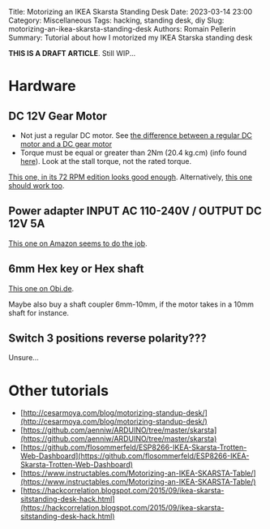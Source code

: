 Title: Motorizing an IKEA Skarsta Standing Desk
Date: 2023-03-14 23:00
Category: Miscellaneous
Tags: hacking, standing desk, diy
Slug: motorizing-an-ikea-skarsta-standing-desk
Authors: Romain Pellerin
Summary: Tutorial about how I motorized my IKEA Starska standing desk

**THIS IS A DRAFT ARTICLE**. Still WIP...

# Hardware

## DC 12V Gear Motor

- Not just a regular DC motor. See [the difference between a regular DC motor and a DC gear motor](https://electronics.stackexchange.com/questions/97477/difference-between-a-dc-motor-and-gear-motor)
- Torque must be equal or greater than 2Nm (20.4 kg.cm) (info found [here](http://cesarmoya.com/blog/motorizing-standup-desk/)). Look at the stall torque, not the rated torque.

[This one, in its 72 RPM edition looks good enough](https://de.aliexpress.com/item/32968002582.html?s...&gatewayAdapt=glo2deu). Alternatively, [this one should work too](https://www.pololu.com/product/4745).

## Power adapter INPUT AC 110-240V / OUTPUT DC 12V 5A

[This one on Amazon seems to do the job](https://www.amazon.de/12V-voltage-transformer-power-adapter/dp/B07L5GP7SD).

## 6mm Hex key or Hex shaft

[This one on Obi.de](https://www.obi.de/schluessel-abzieher/lux-sechskant-schluessel-comfort-6-mm/p/3471075).

Maybe also buy a shaft coupler 6mm-10mm, if the motor takes in a 10mm shaft for instance.

## Switch 3 positions reverse polarity???

Unsure...

# Other tutorials

- [http://cesarmoya.com/blog/motorizing-standup-desk/](http://cesarmoya.com/blog/motorizing-standup-desk/)
- [https://github.com/aenniw/ARDUINO/tree/master/skarsta](https://github.com/aenniw/ARDUINO/tree/master/skarsta)
- [https://github.com/flosommerfeld/ESP8266-IKEA-Skarsta-Trotten-Web-Dashboard](https://github.com/flosommerfeld/ESP8266-IKEA-Skarsta-Trotten-Web-Dashboard)
- [https://www.instructables.com/Motorizing-an-IKEA-SKARSTA-Table/](https://www.instructables.com/Motorizing-an-IKEA-SKARSTA-Table/)
- [https://hackcorrelation.blogspot.com/2015/09/ikea-skarsta-sitstanding-desk-hack.html](https://hackcorrelation.blogspot.com/2015/09/ikea-skarsta-sitstanding-desk-hack.html)

